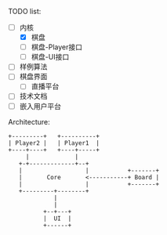 TODO list:

 - [ ] 内核
   - [x] 棋盘
   - [ ] 棋盘-Player接口
   - [ ] 棋盘-UI接口
 - [ ] 样例算法
 - [ ] 棋盘界面
   - [ ] 直播平台
 - [ ] 技术文档
 - [ ] 嵌入用户平台

Architecture:
```
+---------+   +----------+
| Player2 |   | Player1  |
+----+----+   +----+-----+
     |             |
   +-+-------------+--+
   |                  |           +-------+
   |       Core       <-----------+ Board |
   |                  |           +-------+
   +---------+--------+
             |
             |
          +--+---+
          |  UI  |
          +------+
```
